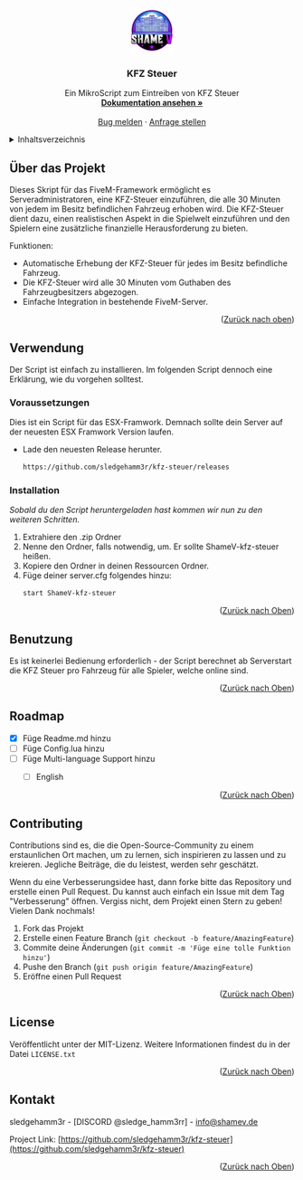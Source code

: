 
<a name="readme-top"></a>



<br />
<div align="center">
  <a href="https://github.com/sledgehamm3r/kfz-steuer">
    <img src="images/logo.png" alt="Logo" width="80" height="80">
  </a>

  <h3 align="center">KFZ Steuer</h3>

  <p align="center">
    Ein MikroScript zum Eintreiben von KFZ Steuer
    <br />
    <a href="https://github.com/sledgehamm3r/kfz-steuer"><strong>Dokumentation ansehen »</strong></a>
    <br />
    <br />
    <a href="https://github.com/sledgehamm3r/kfz-steuer/issues">Bug melden</a>
    ·
    <a href="https://github.com/sledgehamm3r/kfz-steuer/issues">Anfrage stellen</a>
  </p>
</div>



<details>
  <summary>Inhaltsverzeichnis</summary>
  <ol>
    <li>
      <a href="#about-the-project">Über das Projekt</a>
      <ul>
        <li><a href="#built-with">Erstellt mit</a></li>
      </ul>
    </li>
    <li>
      <a href="#getting-started">Verwendung</a>
      <ul>
        <li><a href="#prerequisites">Voraussetzungen</a></li>
        <li><a href="#installation">Installation</a></li>
      </ul>
    </li>
    <li><a href="#usage">Benutzung</a></li>
    <li><a href="#roadmap">Roadmap</a></li>
    <li><a href="#contributing">Contributing</a></li>
    <li><a href="#license">License</a></li>
    <li><a href="#contact">Kontakt</a></li>
    <li><a href="#acknowledgments">Danksagungen</a></li>
  </ol>
</details>



<!-- ABOUT THE PROJECT -->
## Über das Projekt


Dieses Skript für das FiveM-Framework ermöglicht es Serveradministratoren, eine KFZ-Steuer einzuführen, die alle 30 Minuten von jedem im Besitz befindlichen Fahrzeug erhoben wird. Die KFZ-Steuer dient dazu, einen realistischen Aspekt in die Spielwelt einzuführen und den Spielern eine zusätzliche finanzielle Herausforderung zu bieten.

Funktionen:
* Automatische Erhebung der KFZ-Steuer für jedes im Besitz befindliche Fahrzeug.
* Die KFZ-Steuer wird alle 30 Minuten vom Guthaben des Fahrzeugbesitzers abgezogen.
* Einfache Integration in bestehende FiveM-Server.


<p align="right">(<a href="#readme-top">Zurück nach oben</a>)</p>



<!-- GETTING STARTED -->
## Verwendung

Der Script ist einfach zu installieren. Im folgenden Script dennoch eine Erklärung, wie du vorgehen solltest.

### Voraussetzungen

Dies ist ein Script für das ESX-Framwork. Demnach sollte dein Server auf der neuesten ESX Framwork Version laufen.

* Lade den neuesten Release herunter.
  ```sh
  https://github.com/sledgehamm3r/kfz-steuer/releases
  ```

### Installation

_Sobald du den Script heruntergeladen hast kommen wir nun zu den weiteren Schritten._

1. Extrahiere den .zip Ordner 
2. Nenne den Ordner, falls notwendig, um. Er sollte ShameV-kfz-steuer heißen.
3. Kopiere den Ordner in deinen Ressourcen Ordner.
4. Füge deiner server.cfg folgendes hinzu:
   ```sh
   start ShameV-kfz-steuer
   ```

<p align="right">(<a href="#readme-top">Zurück nach Oben</a>)</p>



<!-- USAGE EXAMPLES -->
## Benutzung

Es ist keinerlei Bedienung erforderlich - der Script berechnet ab Serverstart die KFZ Steuer pro Fahrzeug für alle Spieler, welche online sind.



<p align="right">(<a href="#readme-top">Zurück nach Oben</a>)</p>



<!-- ROADMAP -->
## Roadmap

- [x] Füge Readme.md hinzu
- [ ] Füge Config.lua hinzu
- [ ] Füge Multi-language Support hinzu
    - [ ] English


<p align="right">(<a href="#readme-top">Zurück nach Oben</a>)</p>



<!-- CONTRIBUTING -->
## Contributing

Contributions sind es, die die Open-Source-Community zu einem erstaunlichen Ort machen, um zu lernen, sich inspirieren zu lassen und zu kreieren. Jegliche Beiträge, die du leistest, werden sehr geschätzt.

Wenn du eine Verbesserungsidee hast, dann forke bitte das Repository und erstelle einen Pull Request. Du kannst auch einfach ein Issue mit dem Tag "Verbesserung" öffnen.
Vergiss nicht, dem Projekt einen Stern zu geben! Vielen Dank nochmals!

1. Fork das Projekt
2. Erstelle einen Feature Branch (`git checkout -b feature/AmazingFeature`)
3. Commite deine Änderungen (`git commit -m 'Füge eine tolle Funktion hinzu'`)
4. Pushe den Branch (`git push origin feature/AmazingFeature`)
5. Eröffne einen Pull Request

<p align="right">(<a href="#readme-top">Zurück nach Oben</a>)</p>



<!-- LICENSE -->
## License

Veröffentlicht unter der MIT-Lizenz. Weitere Informationen findest du in der Datei `LICENSE.txt`

<p align="right">(<a href="#readme-top">Zurück nach Oben</a>)</p>



<!-- CONTACT -->
## Kontakt

sledgehamm3r - [DISCORD @sledge_hamm3rr] - info@shamev.de

Project Link: [https://github.com/sledgehamm3r/kfz-steuer](https://github.com/sledgehamm3r/kfz-steuer)

<p align="right">(<a href="#readme-top">Zurück nach Oben</a>)</p>






<!-- MARKDOWN LINKS & IMAGES -->
<!-- https://www.markdownguide.org/basic-syntax/#reference-style-links -->
[contributors-shield]: https://img.shields.io/github/contributors/othneildrew/Best-README-Template.svg?style=for-the-badge
[contributors-url]: https://github.com/othneildrew/Best-README-Template/graphs/contributors
[forks-shield]: https://img.shields.io/github/forks/othneildrew/Best-README-Template.svg?style=for-the-badge
[forks-url]: https://github.com/othneildrew/Best-README-Template/network/members
[stars-shield]: https://img.shields.io/github/stars/othneildrew/Best-README-Template.svg?style=for-the-badge
[stars-url]: https://github.com/othneildrew/Best-README-Template/stargazers
[issues-shield]: https://img.shields.io/github/issues/othneildrew/Best-README-Template.svg?style=for-the-badge
[issues-url]: https://github.com/othneildrew/Best-README-Template/issues
[license-shield]: https://img.shields.io/github/license/othneildrew/Best-README-Template.svg?style=for-the-badge
[license-url]: https://github.com/othneildrew/Best-README-Template/blob/master/LICENSE.txt
[linkedin-shield]: https://img.shields.io/badge/-LinkedIn-black.svg?style=for-the-badge&logo=linkedin&colorB=555
[linkedin-url]: https://linkedin.com/in/othneildrew
[product-screenshot]: images/screenshot.png
[Next.js]: https://img.shields.io/badge/next.js-000000?style=for-the-badge&logo=nextdotjs&logoColor=white
[Next-url]: https://nextjs.org/
[React.js]: https://img.shields.io/badge/HTML-20232A?style=for-the-badge&logo=html&logoColor=61DAFB
[React-url]: https://reactjs.org/
[Vue.js]: https://img.shields.io/badge/Vue.js-35495E?style=for-the-badge&logo=vuedotjs&logoColor=4FC08D
[Vue-url]: https://vuejs.org/
[Angular.io]: https://img.shields.io/badge/Angular-DD0031?style=for-the-badge&logo=angular&logoColor=white
[Angular-url]: https://angular.io/
[Svelte.dev]: https://img.shields.io/badge/Svelte-4A4A55?style=for-the-badge&logo=svelte&logoColor=FF3E00
[Svelte-url]: https://svelte.dev/
[Laravel.com]: https://img.shields.io/badge/Laravel-FF2D20?style=for-the-badge&logo=laravel&logoColor=white
[Laravel-url]: https://laravel.com
[Bootstrap.com]: https://img.shields.io/badge/Bootstrap-563D7C?style=for-the-badge&logo=bootstrap&logoColor=white
[Bootstrap-url]: https://getbootstrap.com
[JQuery.com]: https://img.shields.io/badge/jQuery-0769AD?style=for-the-badge&logo=jquery&logoColor=white
[JQuery-url]: https://jquery.com 
